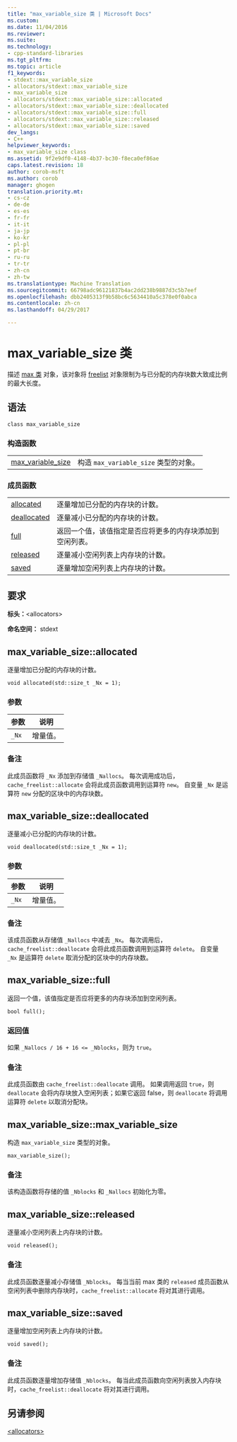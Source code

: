 ```yaml
---
title: "max_variable_size 类 | Microsoft Docs"
ms.custom: 
ms.date: 11/04/2016
ms.reviewer: 
ms.suite: 
ms.technology:
- cpp-standard-libraries
ms.tgt_pltfrm: 
ms.topic: article
f1_keywords:
- stdext::max_variable_size
- allocators/stdext::max_variable_size
- max_variable_size
- allocators/stdext::max_variable_size::allocated
- allocators/stdext::max_variable_size::deallocated
- allocators/stdext::max_variable_size::full
- allocators/stdext::max_variable_size::released
- allocators/stdext::max_variable_size::saved
dev_langs:
- C++
helpviewer_keywords:
- max_variable_size class
ms.assetid: 9f2e9df0-4148-4b37-bc30-f8eca0ef86ae
caps.latest.revision: 18
author: corob-msft
ms.author: corob
manager: ghogen
translation.priority.mt:
- cs-cz
- de-de
- es-es
- fr-fr
- it-it
- ja-jp
- ko-kr
- pl-pl
- pt-br
- ru-ru
- tr-tr
- zh-cn
- zh-tw
ms.translationtype: Machine Translation
ms.sourcegitcommit: 66798adc96121837b4ac2dd238b9887d3c5b7eef
ms.openlocfilehash: dbb2405313f9b58bc6c5634410a5c378e0f0abca
ms.contentlocale: zh-cn
ms.lasthandoff: 04/29/2017

---
```

# <a name="maxvariablesize-class"></a>max_variable_size 类
描述 [max 类](../standard-library/allocators-header.md) 对象，该对象将 [freelist](../standard-library/freelist-class.md) 对象限制为与已分配的内存块数大致成比例的最大长度。  
  
## <a name="syntax"></a>语法  
  
```
class max_variable_size
```  
  
### <a name="constructors"></a>构造函数  
  
|||  
|-|-|  
|[max_variable_size](#max_variable_size)|构造 `max_variable_size` 类型的对象。|  
  
### <a name="member-functions"></a>成员函数  
  
|||  
|-|-|  
|[allocated](#allocated)|逐量增加已分配的内存块的计数。|  
|[deallocated](#deallocated)|逐量减小已分配的内存块的计数。|  
|[full](#full)|返回一个值，该值指定是否应将更多的内存块添加到空闲列表。|  
|[released](#released)|逐量减小空闲列表上内存块的计数。|  
|[saved](#saved)|逐量增加空闲列表上内存块的计数。|  
  
## <a name="requirements"></a>要求  
 **标头：**\<allocators>  
  
 **命名空间：** stdext  
  
##  <a name="allocated"></a>max_variable_size::allocated  
 逐量增加已分配的内存块的计数。  
  
```
void allocated(std::size_t _Nx = 1);
```  
  
### <a name="parameters"></a>参数  
  
|参数|说明|  
|---------------|-----------------|  
|`_Nx`|增量值。|  
  
### <a name="remarks"></a>备注  
 此成员函数将 `_Nx` 添加到存储值 `_Nallocs`。 每次调用成功后，`cache_freelist::allocate` 会将此成员函数调用到运算符 `new`。 自变量 `_Nx` 是运算符 `new` 分配的区块中的内存块数。  
  
##  <a name="deallocated"></a>max_variable_size::deallocated  
 逐量减小已分配的内存块的计数。  
  
```
void deallocated(std::size_t _Nx = 1);
```  
  
### <a name="parameters"></a>参数  
  
|参数|说明|  
|---------------|-----------------|  
|`_Nx`|增量值。|  
  
### <a name="remarks"></a>备注  
 该成员函数从存储值 `_Nallocs` 中减去 `_Nx`。 每次调用后，`cache_freelist::deallocate` 会将此成员函数调用到运算符 `delete`。 自变量 `_Nx` 是运算符 `delete` 取消分配的区块中的内存块数。  
  
##  <a name="full"></a>max_variable_size::full  
 返回一个值，该值指定是否应将更多的内存块添加到空闲列表。  
  
```
bool full();
```  
  
### <a name="return-value"></a>返回值  
 如果 `_Nallocs / 16 + 16 <= _Nblocks`，则为 `true`。  
  
### <a name="remarks"></a>备注  
 此成员函数由 `cache_freelist::deallocate` 调用。 如果调用返回 `true`，则 `deallocate` 会将内存块放入空闲列表；如果它返回 false，则 `deallocate` 将调用运算符 `delete` 以取消分配块。  
  
##  <a name="max_variable_size"></a>max_variable_size::max_variable_size  
 构造 `max_variable_size` 类型的对象。  
  
```
max_variable_size();
```  
  
### <a name="remarks"></a>备注  
 该构造函数将存储的值 `_Nblocks` 和 `_Nallocs` 初始化为零。  
  
##  <a name="released"></a>max_variable_size::released  
 逐量减小空闲列表上内存块的计数。  
  
```
void released();
```  
  
### <a name="remarks"></a>备注  
 此成员函数逐量减小存储值 `_Nblocks`。 每当当前 max 类的 `released` 成员函数从空闲列表中删除内存块时，`cache_freelist::allocate` 将对其进行调用。  
  
##  <a name="saved"></a>max_variable_size::saved  
 逐量增加空闲列表上内存块的计数。  
  
```
void saved();
```  
  
### <a name="remarks"></a>备注  
 此成员函数逐量增加存储值 `_Nblocks`。 每当此成员函数向空闲列表放入内存块时，`cache_freelist::deallocate` 将对其进行调用。  
  
## <a name="see-also"></a>另请参阅  
 [\<allocators>](../standard-library/allocators-header.md)




